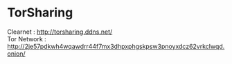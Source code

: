 # TorSharing

Clearnet : http://torsharing.ddns.net/<br>
Tor Network : http://2je57pdkwh4wqawdrr44f7mx3dhpxphgskpsw3pnoyxdcz62vrkclwqd.onion/
